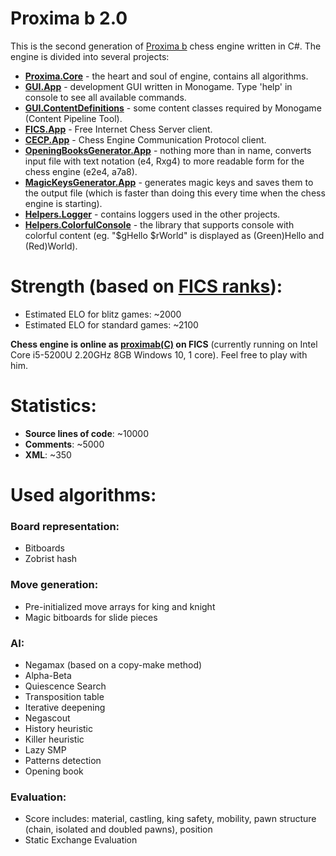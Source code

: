 # Proxima b 2.0
This is the second generation of [Proxima b](https://github.com/Tearth/Proxima-b) chess engine written in C#. The engine is divided into several projects:
  * **[Proxima.Core](https://github.com/Tearth/Proxima-b-2.0/tree/master/Proximab/Proxima.Core)** - the heart and soul of engine, contains all algorithms.
  * **[GUI.App](https://github.com/Tearth/Proxima-b-2.0/tree/master/Proximab/GUI.App)** - development GUI written in Monogame. Type 'help' in console to see all available commands.
  * **[GUI.ContentDefinitions](https://github.com/Tearth/Proxima-b-2.0/tree/master/Proximab/GUI.ContentDefinitions)** - some content classes required by Monogame (Content Pipeline Tool).
  * **[FICS.App](https://github.com/Tearth/Proxima-b-2.0/tree/master/Proximab/FICS.App)** - Free Internet Chess Server client.
  * **[CECP.App](https://github.com/Tearth/Proxima-b-2.0/tree/master/Proximab/CECP.App)** - Chess Engine Communication Protocol client.
  * **[OpeningBooksGenerator.App](https://github.com/Tearth/Proxima-b-2.0/tree/master/Proximab/OpeningBookGenerator.App)** - nothing more than in name, converts input file with text notation (e4, Rxg4) to more readable form for the chess engine (e2e4, a7a8).
  * **[MagicKeysGenerator.App](https://github.com/Tearth/Proxima-b-2.0/tree/master/Proximab/MagicKeysGenerator.App)** - generates magic keys and saves them to the output file (which is faster than doing this every time when the chess engine is starting).
  * **[Helpers.Logger](https://github.com/Tearth/Proxima-b-2.0/tree/master/Proximab/Helpers.Loggers)** - contains loggers used in the other projects.
  * **[Helpers.ColorfulConsole](https://github.com/Tearth/Proxima-b-2.0/tree/master/Proximab/Helpers.ColorfulConsole)** - the library that supports console with colorful content (eg. "$gHello $rWorld" is displayed as (Green)Hello and (Red)World).

# Strength (based on [FICS ranks](http://ficsgames.org/cgi-bin/search.cgi?player=proximab&action=Statistics)):
  * Estimated ELO for blitz games: ~2000
  * Estimated ELO for standard games: ~2100

  **Chess engine is online as [proximab(C)](http://ficsgames.org/cgi-bin/search.cgi?player=proximab&action=Statistics) on FICS** (currently running on Intel Core i5-5200U 2.20GHz 8GB Windows 10, 1 core). Feel free to play with him.
  
# Statistics:
  * **Source lines of code**: ~10000
  * **Comments**: ~5000
  * **XML**: ~350

# Used algorithms:

### Board representation:
  * Bitboards
  * Zobrist hash
  
### Move generation:
  * Pre-initialized move arrays for king and knight
  * Magic bitboards for slide pieces

### AI:
  * Negamax (based on a copy-make method)
  * Alpha-Beta
  * Quiescence Search
  * Transposition table
  * Iterative deepening
  * Negascout
  * History heuristic
  * Killer heuristic
  * Lazy SMP
  * Patterns detection
  * Opening book

### Evaluation:
  * Score includes: material, castling, king safety, mobility, pawn structure (chain, isolated and doubled pawns), position
  * Static Exchange Evaluation
